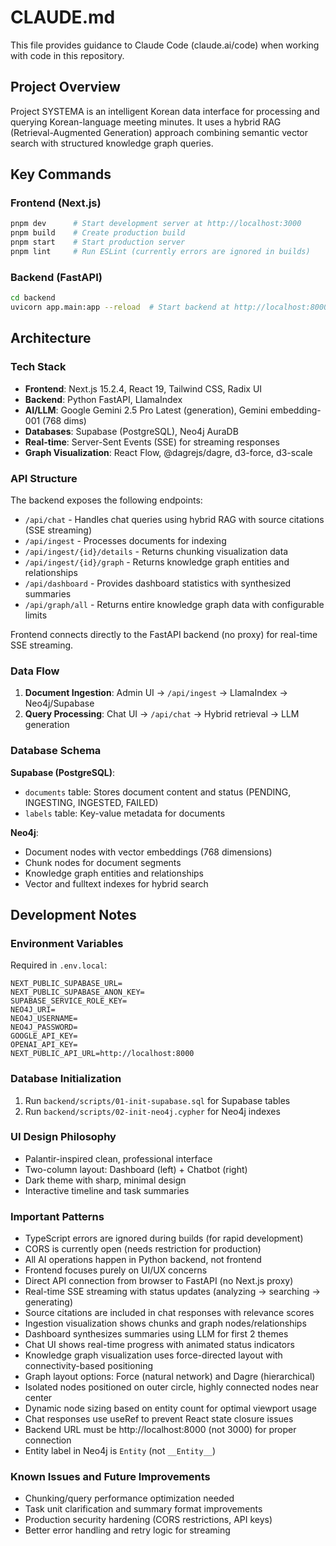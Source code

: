 # CLAUDE.md

This file provides guidance to Claude Code (claude.ai/code) when working with code in this repository.

## Project Overview

Project SYSTEMA is an intelligent Korean data interface for processing and querying Korean-language meeting minutes. It uses a hybrid RAG (Retrieval-Augmented Generation) approach combining semantic vector search with structured knowledge graph queries.

## Key Commands

### Frontend (Next.js)
```bash
pnpm dev      # Start development server at http://localhost:3000
pnpm build    # Create production build
pnpm start    # Start production server
pnpm lint     # Run ESLint (currently errors are ignored in builds)
```

### Backend (FastAPI)
```bash
cd backend
uvicorn app.main:app --reload  # Start backend at http://localhost:8000
```

## Architecture

### Tech Stack
- **Frontend**: Next.js 15.2.4, React 19, Tailwind CSS, Radix UI
- **Backend**: Python FastAPI, LlamaIndex
- **AI/LLM**: Google Gemini 2.5 Pro Latest (generation), Gemini embedding-001 (768 dims)
- **Databases**: Supabase (PostgreSQL), Neo4j AuraDB
- **Real-time**: Server-Sent Events (SSE) for streaming responses
- **Graph Visualization**: React Flow, @dagrejs/dagre, d3-force, d3-scale

### API Structure
The backend exposes the following endpoints:
- `/api/chat` - Handles chat queries using hybrid RAG with source citations (SSE streaming)
- `/api/ingest` - Processes documents for indexing
- `/api/ingest/{id}/details` - Returns chunking visualization data
- `/api/ingest/{id}/graph` - Returns knowledge graph entities and relationships
- `/api/dashboard` - Provides dashboard statistics with synthesized summaries
- `/api/graph/all` - Returns entire knowledge graph data with configurable limits

Frontend connects directly to the FastAPI backend (no proxy) for real-time SSE streaming.

### Data Flow
1. **Document Ingestion**: Admin UI → `/api/ingest` → LlamaIndex → Neo4j/Supabase
2. **Query Processing**: Chat UI → `/api/chat` → Hybrid retrieval → LLM generation

### Database Schema

**Supabase (PostgreSQL)**:
- `documents` table: Stores document content and status (PENDING, INGESTING, INGESTED, FAILED)
- `labels` table: Key-value metadata for documents

**Neo4j**:
- Document nodes with vector embeddings (768 dimensions)
- Chunk nodes for document segments
- Knowledge graph entities and relationships
- Vector and fulltext indexes for hybrid search

## Development Notes

### Environment Variables
Required in `.env.local`:
```
NEXT_PUBLIC_SUPABASE_URL=
NEXT_PUBLIC_SUPABASE_ANON_KEY=
SUPABASE_SERVICE_ROLE_KEY=
NEO4J_URI=
NEO4J_USERNAME=
NEO4J_PASSWORD=
GOOGLE_API_KEY=
OPENAI_API_KEY=
NEXT_PUBLIC_API_URL=http://localhost:8000
```

### Database Initialization
1. Run `backend/scripts/01-init-supabase.sql` for Supabase tables
2. Run `backend/scripts/02-init-neo4j.cypher` for Neo4j indexes

### UI Design Philosophy
- Palantir-inspired clean, professional interface
- Two-column layout: Dashboard (left) + Chatbot (right)
- Dark theme with sharp, minimal design
- Interactive timeline and task summaries

### Important Patterns
- TypeScript errors are ignored during builds (for rapid development)
- CORS is currently open (needs restriction for production)
- All AI operations happen in Python backend, not frontend
- Frontend focuses purely on UI/UX concerns
- Direct API connection from browser to FastAPI (no Next.js proxy)
- Real-time SSE streaming with status updates (analyzing → searching → generating)
- Source citations are included in chat responses with relevance scores
- Ingestion visualization shows chunks and graph nodes/relationships
- Dashboard synthesizes summaries using LLM for first 2 themes
- Chat UI shows real-time progress with animated status indicators
- Knowledge graph visualization uses force-directed layout with connectivity-based positioning
- Graph layout options: Force (natural network) and Dagre (hierarchical)
- Isolated nodes positioned on outer circle, highly connected nodes near center
- Dynamic node sizing based on entity count for optimal viewport usage
- Chat responses use useRef to prevent React state closure issues
- Backend URL must be http://localhost:8000 (not 3000) for proper connection
- Entity label in Neo4j is `Entity` (not `__Entity__`)

### Known Issues and Future Improvements
- Chunking/query performance optimization needed
- Task unit clarification and summary format improvements
- Production security hardening (CORS restrictions, API keys)
- Better error handling and retry logic for streaming